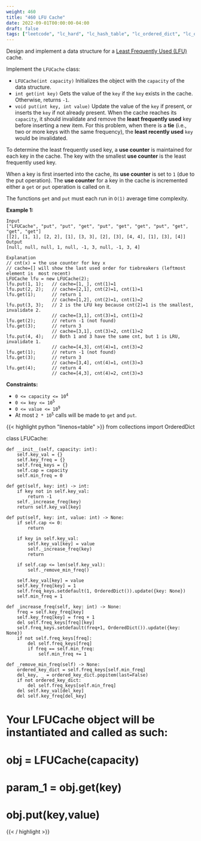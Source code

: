 ```yaml
---
weight: 460
title: "460 LFU Cache"
date: 2022-09-01T00:00:00-04:00
draft: false
tags: ["leetcode", "lc_hard", "lc_hash_table", "lc_ordered_dict", "lc_oop"]
---
```


Design and implement a data structure for a [Least Frequently Used (LFU)](https://en.wikipedia.org/wiki/Least_frequently_used) cache.

Implement the `LFUCache` class:

- `LFUCache(int capacity)` Initializes the object with the `capacity` of the data structure.
- `int get(int key)` Gets the value of the `key` if the `key` exists in the cache. Otherwise, returns `-1`.
- `void put(int key, int value)` Update the value of the `key` if present, or inserts the `key` if not already present. When the cache reaches its `capacity`, it should invalidate and remove the **least frequently used** key before inserting a new item. For this problem, when there is a **tie** (i.e., two or more keys with the same frequency), the **least recently used** `key` would be invalidated.

To determine the least frequently used key, a **use counter** is maintained for each key in the cache. The key with the smallest **use counter** is the least frequently used key.

When a key is first inserted into the cache, its **use counter** is set to `1` (due to the put operation). The **use counter** for a key in the cache is incremented either a `get` or `put` operation is called on it.

The functions `get` and `put` must each run in `O(1)` average time complexity.

**Example 1:**
```
Input
["LFUCache", "put", "put", "get", "put", "get", "get", "put", "get", "get", "get"]
[[2], [1, 1], [2, 2], [1], [3, 3], [2], [3], [4, 4], [1], [3], [4]]
Output
[null, null, null, 1, null, -1, 3, null, -1, 3, 4]

Explanation
// cnt(x) = the use counter for key x
// cache=[] will show the last used order for tiebreakers (leftmost element is  most recent)
LFUCache lfu = new LFUCache(2);
lfu.put(1, 1);   // cache=[1,_], cnt(1)=1
lfu.put(2, 2);   // cache=[2,1], cnt(2)=1, cnt(1)=1
lfu.get(1);      // return 1
                 // cache=[1,2], cnt(2)=1, cnt(1)=2
lfu.put(3, 3);   // 2 is the LFU key because cnt(2)=1 is the smallest, invalidate 2.
                 // cache=[3,1], cnt(3)=1, cnt(1)=2
lfu.get(2);      // return -1 (not found)
lfu.get(3);      // return 3
                 // cache=[3,1], cnt(3)=2, cnt(1)=2
lfu.put(4, 4);   // Both 1 and 3 have the same cnt, but 1 is LRU, invalidate 1.
                 // cache=[4,3], cnt(4)=1, cnt(3)=2
lfu.get(1);      // return -1 (not found)
lfu.get(3);      // return 3
                 // cache=[3,4], cnt(4)=1, cnt(3)=3
lfu.get(4);      // return 4
                 // cache=[4,3], cnt(4)=2, cnt(3)=3
```

**Constraints:**
- <code>0 <= capacity <= 10<sup>4</sup></code>
- <code>0 <= key <= 10<sup>5</sup></code>
- <code>0 <= value <= 10<sup>9</sup></code>
- At most <code>2 * 10<sup>5</sup></code> calls will be made to `get` and `put`.

<div class="tabs"></div>
<div class="tab-content">
<div id="python" class="lang">
{{< highlight python "linenos=table" >}}
from collections import OrderedDict

class LFUCache:

    def __init__(self, capacity: int):
        self.key_val = {}
        self.key_freq = {}
        self.freq_keys = {}
        self.cap = capacity
        self.min_freq = 0

    def get(self, key: int) -> int:
        if key not in self.key_val:
            return -1
        self._increase_freq(key)
        return self.key_val[key]

    def put(self, key: int, value: int) -> None:
        if self.cap <= 0:
            return
        
        if key in self.key_val:
            self.key_val[key] = value
            self._increase_freq(key)
            return
        
        if self.cap <= len(self.key_val):
            self._remove_min_freq()
        
        self.key_val[key] = value
        self.key_freq[key] = 1
        self.freq_keys.setdefault(1, OrderedDict()).update({key: None})
        self.min_freq = 1
        
    def _increase_freq(self, key: int) -> None:
        freq = self.key_freq[key]
        self.key_freq[key] = freq + 1
        del self.freq_keys[freq][key]
        self.freq_keys.setdefault(freq+1, OrderedDict()).update({key: None})
        if not self.freq_keys[freq]:
            del self.freq_keys[freq]
            if freq == self.min_freq:
                self.min_freq += 1
    
    def _remove_min_freq(self) -> None:
        ordered_key_dict = self.freq_keys[self.min_freq]
        del_key, _ = ordered_key_dict.popitem(last=False)
        if not ordered_key_dict:
            del self.freq_keys[self.min_freq]
        del self.key_val[del_key]
        del self.key_freq[del_key]
        

# Your LFUCache object will be instantiated and called as such:
# obj = LFUCache(capacity)
# param_1 = obj.get(key)
# obj.put(key,value)
{{< / highlight >}}
</div>
</div>
